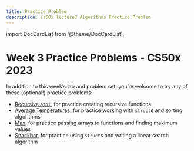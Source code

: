 ```yaml
---
title: Practice Problem
description: cs50x lecture3 Algorithms Practice Problem
--- 
```


import DocCardList from '@theme/DocCardList';

# Week 3 Practice Problems - CS50x 2023

In addition to this week’s lab and problem set, you’re welcome to try any of these (optional!) practice problems:

-   [Recursive `atoi`](atoi.md), for practice creating recursive functions
-   [Average Temperatures](temps.md), for practice working with `struct`s and sorting algorithms
-   [Max](max.md), for practice passing arrays to functions and finding maximum values
-   [Snackbar](snackbar.md), for practice using `struct`s and writing a linear search algorithm

<DocCardList />

